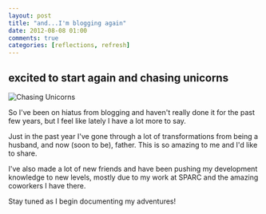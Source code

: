 ```yaml
---
layout: post
title: "and...I'm blogging again"
date: 2012-08-08 01:00
comments: true
categories: [reflections, refresh]
---
```


## excited to start again and chasing unicorns

![Chasing Unicorns](http://farm9.staticflickr.com/8425/7734843740_4a1e70df20_n.jpg)

So I've been on hiatus from blogging and haven't really done it for the past few years, but I feel like lately I have a lot more to say.

Just in the past year I've gone through a lot of transformations from being a husband, and now (soon to be), father.  This is so amazing to me and I'd like to share.

I've also made a lot of new friends and have been pushing my development knowledge to new levels, mostly due to my work at SPARC and the amazing coworkers I have there.

Stay tuned as I begin documenting my adventures!
